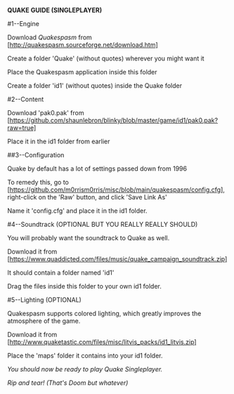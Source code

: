 **QUAKE GUIDE (SINGLEPLAYER)**

#1--Engine

Download *Quakespasm* from [http://quakespasm.sourceforge.net/download.htm]

Create a folder 'Quake' (without quotes) wherever you might want it

Place the Quakespasm application inside this folder

Create a folder 'id1' (without quotes) inside the Quake folder



#2--Content

Download 'pak0.pak' from [https://github.com/shaunlebron/blinky/blob/master/game/id1/pak0.pak?raw=true]

Place it in the id1 folder from earlier



##3--Configuration

Quake by default has a lot of settings passed down from 1996

To remedy this, go to [https://github.com/m0rrism0rris/misc/blob/main/quakespasm/config.cfg], right-click on the 'Raw' button, and click 'Save Link As'

Name it 'config.cfg' and place it in the id1 folder.



#4--Soundtrack (OPTIONAL BUT YOU REALLY REALLY SHOULD)

You will probably want the soundtrack to Quake as well.

Download it from [https://www.quaddicted.com/files/music/quake_campaign_soundtrack.zip]

It should contain a folder named 'id1'

Drag the files inside this folder to your own id1 folder.



#5--Lighting (OPTIONAL)

Quakespasm supports colored lighting, which greatly improves the atmosphere of the game.

Download it from [http://www.quaketastic.com/files/misc/litvis_packs/id1_litvis.zip]

Place the 'maps' folder it contains into your id1 folder.



*You should now be ready to play Quake Singleplayer.*

*Rip and tear! (That's Doom but whatever)*

